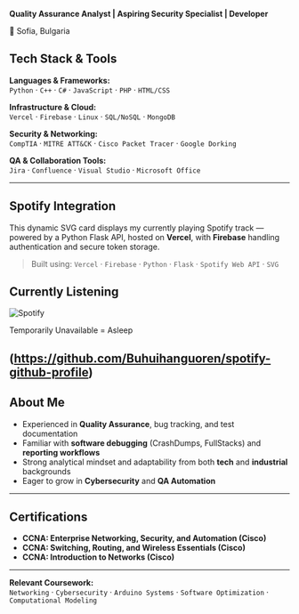 **Quality Assurance Analyst | Aspiring Security Specialist | Developer**

📍 Sofia, Bulgaria  

## Tech Stack & Tools  

**Languages & Frameworks:**  
`Python` · `C++` · `C#` · `JavaScript` · `PHP` · `HTML/CSS`

**Infrastructure & Cloud:**  
`Vercel` · `Firebase` · `Linux` · `SQL/NoSQL` · `MongoDB`

**Security & Networking:**  
`CompTIA` · `MITRE ATT&CK` · `Cisco Packet Tracer` · `Google Dorking`

**QA & Collaboration Tools:**  
`Jira` · `Confluence` · `Visual Studio` · `Microsoft Office`

---

## Spotify Integration  
This dynamic SVG card displays my currently playing Spotify track — powered by a Python Flask API, hosted on **Vercel**, with **Firebase** handling authentication and secure token storage.  

> Built using: `Vercel` · `Firebase` · `Python` · `Flask` · `Spotify Web API` · `SVG`  

## Currently Listening
![Spotify](https://spotify-github-profile-ashen5523-three.vercel.app/view?uid=v2kyn2tq6dtav2q5yf4bf9fik)

Temporarily Unavailable = Asleep

(https://github.com/Buhuihanguoren/spotify-github-profile)
---

## About Me  
- Experienced in **Quality Assurance**, bug tracking, and test documentation  
- Familiar with **software debugging** (CrashDumps, FullStacks) and **reporting workflows**  
- Strong analytical mindset and adaptability from both **tech** and **industrial** backgrounds  
- Eager to grow in **Cybersecurity** and **QA Automation**

---

## Certifications  
- **CCNA: Enterprise Networking, Security, and Automation (Cisco)**  
- **CCNA: Switching, Routing, and Wireless Essentials (Cisco)**  
- **CCNA: Introduction to Networks (Cisco)**

---

**Relevant Coursework:**  
`Networking` · `Cybersecurity` · `Arduino Systems` · `Software Optimization` · `Computational Modeling`
